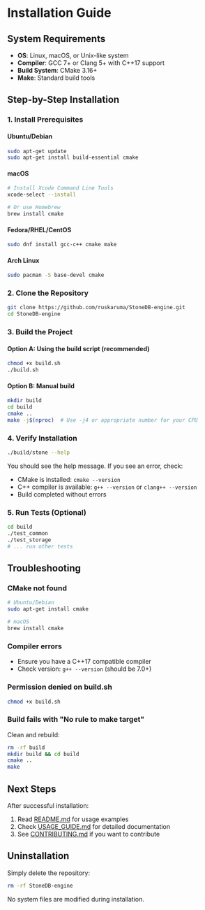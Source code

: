 # Installation Guide

## System Requirements

- **OS**: Linux, macOS, or Unix-like system
- **Compiler**: GCC 7+ or Clang 5+ with C++17 support
- **Build System**: CMake 3.16+
- **Make**: Standard build tools

## Step-by-Step Installation

### 1. Install Prerequisites

#### Ubuntu/Debian
```bash
sudo apt-get update
sudo apt-get install build-essential cmake
```

#### macOS
```bash
# Install Xcode Command Line Tools
xcode-select --install

# Or use Homebrew
brew install cmake
```

#### Fedora/RHEL/CentOS
```bash
sudo dnf install gcc-c++ cmake make
```

#### Arch Linux
```bash
sudo pacman -S base-devel cmake
```

### 2. Clone the Repository

```bash
git clone https://github.com/ruskaruma/StoneDB-engine.git
cd StoneDB-engine
```

### 3. Build the Project

#### Option A: Using the build script (recommended)
```bash
chmod +x build.sh
./build.sh
```

#### Option B: Manual build
```bash
mkdir build
cd build
cmake ..
make -j$(nproc)  # Use -j4 or appropriate number for your CPU
```

### 4. Verify Installation

```bash
./build/stone --help
```

You should see the help message. If you see an error, check:
- CMake is installed: `cmake --version`
- C++ compiler is available: `g++ --version` or `clang++ --version`
- Build completed without errors

### 5. Run Tests (Optional)

```bash
cd build
./test_common
./test_storage
# ... run other tests
```

## Troubleshooting

### CMake not found
```bash
# Ubuntu/Debian
sudo apt-get install cmake

# macOS
brew install cmake
```

### Compiler errors
- Ensure you have a C++17 compatible compiler
- Check version: `g++ --version` (should be 7.0+)

### Permission denied on build.sh
```bash
chmod +x build.sh
```

### Build fails with "No rule to make target"
Clean and rebuild:
```bash
rm -rf build
mkdir build && cd build
cmake ..
make
```

## Next Steps

After successful installation:

1. Read [README.md](README.md) for usage examples
2. Check [USAGE_GUIDE.md](USAGE_GUIDE.md) for detailed documentation
3. See [CONTRIBUTING.md](CONTRIBUTING.md) if you want to contribute

## Uninstallation

Simply delete the repository:
```bash
rm -rf StoneDB-engine
```

No system files are modified during installation.
